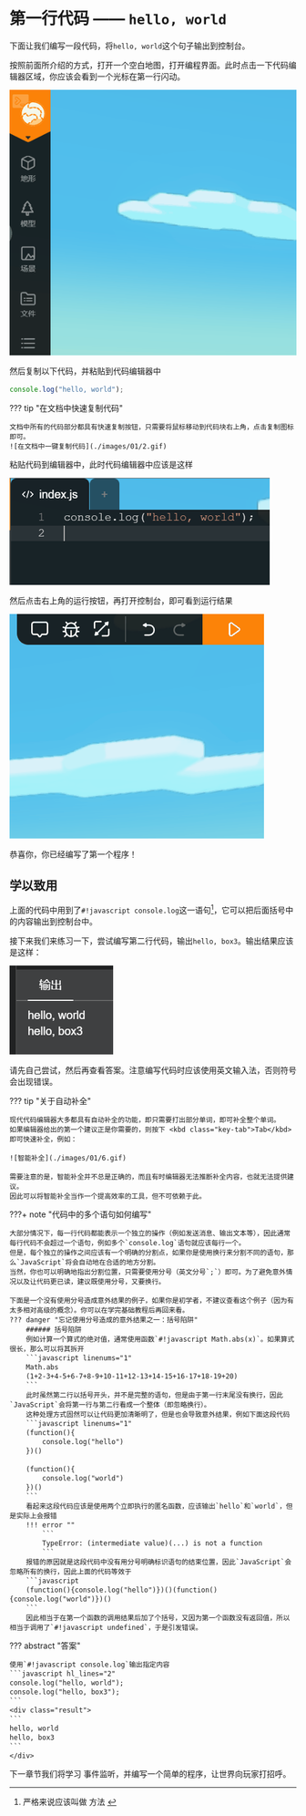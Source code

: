 # 第一行代码 —— `hello, world`

下面让我们编写一段代码，将`hello, world`这个句子输出到控制台。

按照前面所介绍的方式，打开一个空白地图，打开编程界面。此时点击一下代码编辑器区域，你应该会看到一个光标在第一行闪动。

![聚焦代码编辑器](./images/01/1.gif)

然后复制以下代码，并粘贴到代码编辑器中

```javascript
console.log("hello, world");
```

??? tip "在文档中快速复制代码"

    文档中所有的代码部分都具有快速复制按钮，只需要将鼠标移动到代码块右上角，点击复制图标即可。
    ![在文档中一键复制代码](./images/01/2.gif)

粘贴代码到编辑器中，此时代码编辑器中应该是这样

![粘贴到代码编辑器](./images/01/3.png)

然后点击右上角的运行按钮，再打开控制台，即可看到运行结果

![运行](./images/01/4.gif)

恭喜你，你已经编写了第一个程序！

## 学以致用

上面的代码中用到了`#!javascript console.log`这一语句[^1]，它可以把后面括号中的内容输出到控制台中。

接下来我们来练习一下，尝试编写第二行代码，输出`hello, box3`。输出结果应该是这样：

![练习题结果](./images/01/5.png)

请先自己尝试，然后再查看答案。注意编写代码时应该使用英文输入法，否则符号会出现错误。

??? tip "关于自动补全"

    现代代码编辑器大多都具有自动补全的功能，即只需要打出部分单词，即可补全整个单词。
    如果编辑器给出的第一个建议正是你需要的，则按下 <kbd class="key-tab">Tab</kbd> 即可快速补全，例如：

    ![智能补全](./images/01/6.gif)

    需要注意的是，智能补全并不总是正确的，而且有时编辑器无法推断补全内容，也就无法提供建议。
    因此可以将智能补全当作一个提高效率的工具，但不可依赖于此。

???+ note "代码中的多个语句如何编写"

    大部分情况下，每一行代码都能表示一个独立的操作（例如发送消息、输出文本等），因此通常每行代码不会超过一个语句，例如多个`console.log`语句就应该每行一个。
    但是，每个独立的操作之间应该有一个明确的分割点，如果你是使用换行来分割不同的语句，那么`JavaScript`将会自动地在合适的地方分割。
    当然，你也可以明确地指出分割位置，只需要使用分号（英文分号`;`）即可。为了避免意外情况以及让代码更已读，建议既使用分号，又要换行。

    下面是一个没有使用分号造成意外结果的例子，如果你是初学者，不建议查看这个例子（因为有太多相对高级的概念）。你可以在学完基础教程后再回来看。
    ??? danger "忘记使用分号造成的意外结果之一：括号陷阱"
        ###### 括号陷阱
        例如计算一个算式的绝对值，通常使用函数`#!javascript Math.abs(x)`。如果算式很长，那么可以将其拆开
        ```javascript linenums="1"
        Math.abs
        (1+2-3+4-5+6-7+8-9+10-11+12-13+14-15+16-17+18-19+20)
        ```
        此时虽然第二行以括号开头，并不是完整的语句，但是由于第一行末尾没有换行，因此`JavaScript`会将第一行与第二行看成一个整体（即忽略换行）。
        这种处理方式固然可以让代码更加清晰明了，但是也会导致意外结果，例如下面这段代码
        ```javascript linenums="1"
        (function(){
            console.log("hello")
        })()

        (function(){
            console.log("world")
        })()
        ```
        看起来这段代码应该是使用两个立即执行的匿名函数，应该输出`hello`和`world`，但是实际上会报错
        !!! error ""
            ```
            TypeError: (intermediate value)(...) is not a function
            ```
        报错的原因就是这段代码中没有用分号明确标识语句的结束位置，因此`JavaScript`会忽略所有的换行，因此上面的代码等效于
        ```javascript
        (function(){console.log("hello")})()(function(){console.log("world")})()
        ```
        因此相当于在第一个函数的调用结果后加了个括号，又因为第一个函数没有返回值，所以相当于调用了`#!javascript undefined`，于是引发错误。

??? abstract "答案"

    使用`#!javascript console.log`输出指定内容
    ```javascript hl_lines="2"
    console.log("hello, world");
    console.log("hello, box3");
    ```
    <div class="result">
    ```
    hello, world
    hello, box3
    ```
    </div>

下一章节我们将学习<listener> 事件监听</listener>，并编写一个简单的程序，让世界向玩家打招呼。

[^1]: 严格来说应该叫做 <method> 方法 </method>
